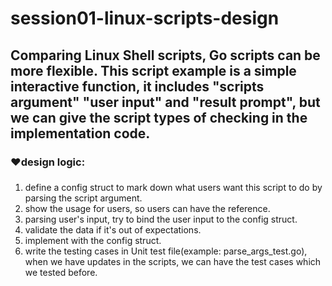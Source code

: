 # session01-linux-scripts-design
##  Comparing Linux Shell scripts, Go scripts can be more flexible. This script example is a simple interactive function, it includes "scripts argument" "user input" and "result prompt", but we can give the script types of checking in the implementation code.  

###  ♥design logic:
###
1. define a config struct to mark down what users want this script to do by parsing the  script argument.  
2. show the usage for users, so users can have the reference.  
3. parsing user's input, try to bind the user input to the config struct.  
4. validate the data if it's out of expectations.  
5. implement with the config struct.  
6. write the testing cases in Unit test file(example: parse_args_test.go), when we have updates in the scripts, we can have the test cases which we tested before.

